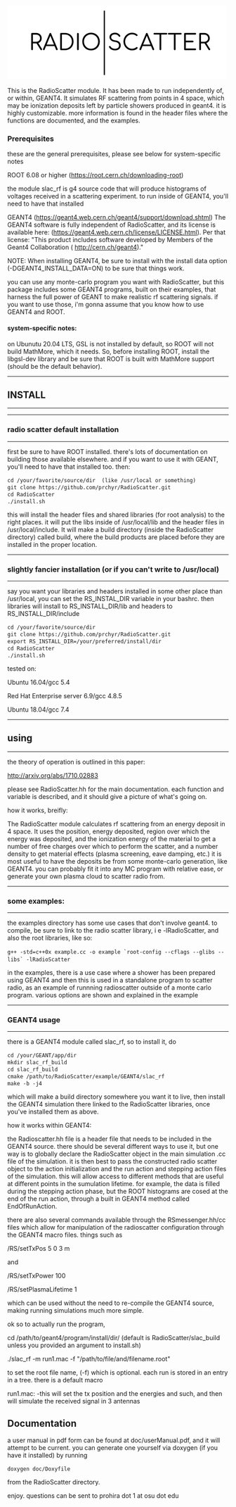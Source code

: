  <img src="doc/RSLogo.png" alt="RadioScatter"> 

This is the RadioScatter module. It has been made to run independently of, or within, GEANT4. It simulates RF scattering from points in 4 space, which may be ionization deposits left by particle showers produced in geant4. it is highly customizable. more information is found in the header files where the functions are documented, and the examples.

### Prerequisites

these are the general prerequisites, please see below for system-specific notes


ROOT 6.08 or higher (https://root.cern.ch/downloading-root)


the module slac_rf is g4 source code that will produce histograms of voltages received in a scattering experiment. to run inside of GEANT4, you'll need to have that installed

GEANT4 (https://geant4.web.cern.ch/geant4/support/download.shtml)
The GEANT4 software is fully independent of RadioScatter, and its license is available here: (https://geant4.web.cern.ch/license/LICENSE.html). Per that license: "This product includes software developed by Members of the Geant4 Collaboration ( http://cern.ch/geant4)."

NOTE: When installing GEANT4, be sure to install with the install data option (-DGEANT4_INSTALL_DATA=ON) to be sure that things work.

you can use any monte-carlo program you want with RadioScatter, but this package includes some GEANT4 programs, built on their examples, that harness the full power of GEANT to make realistic rf scattering signals. if you want to use those, i'm gonna assume that you know how to use GEANT4 and ROOT.

#### system-specific notes:

on Ubunutu 20.04 LTS, GSL is not installed by default, so ROOT will not build MathMore, which it needs. So, before installing ROOT, install the libgsl-dev library and be sure that ROOT is built with MathMore support (should be the default behavior). 


************
## INSTALL
************

**********************
### radio scatter default installation
**********************
first be sure to have ROOT  installed. there's lots of documentation on building those available elsewhere. and if you want to use it with GEANT, you'll need to have that installed too. then:

```
cd /your/favorite/source/dir  (like /usr/local or something)
git clone https://github.com/prchyr/RadioScatter.git
cd RadioScatter
./install.sh
```

this will install the header files and shared libraries (for root analysis) to the right places. it will put the libs inside of /usr/local/lib and the header files in /usr/local/include. It will make a build directory (inside the RadioScatter directory) called build, where the build products are placed before they are installed in the proper location.

*********************************
### slightly fancier installation (or if you can't write to /usr/local) 
*********************************

say you want your libraries and headers installed in some other place than /usr/local, you can set the RS_INSTAL_DIR variable in your bashrc. then libraries will install to RS_INSTALL_DIR/lib and headers to RS_INSTALL_DIR/include

```
cd /your/favorite/source/dir
git clone https://github.com/prchyr/RadioScatter.git
export RS_INSTALL_DIR=/your/preferred/install/dir
cd RadioScatter
./install.sh 
```

tested on:

Ubuntu 16.04/gcc 5.4

Red Hat Enterprise server 6.9/gcc 4.8.5

Ubuntu 18.04/gcc 7.4



*****************************************************************************************
## using
*****************************************************************************************



the theory of operation is outlined in this paper:

http://arxiv.org/abs/1710.02883

please see RadioScatter.hh for the main documentation. each function and variable is described, and it should give a picture of what's going on. 


how it works, breifly:

The RadioScatter module calculates rf scattering from an energy deposit in 4 space. It uses the position, energy deposited, region over which the energy was deposited, and the ionization energy of the material to get a number of free charges over which to perform the scatter, and a number density to get material effects (plasma screening, eave damping, etc.) it is most useful to have the deposits be from some monte-carlo generation, like GEANT4. you can probably fit it into any MC program with relative ease, or generate your own plasma cloud to scatter radio from. 

**********************************************
### some examples:
********************************************

the examples directory has some use cases that don't involve geant4. to compile, be sure to link to the radio scatter library, i e -lRadioScatter, and also the root libraries, like so:

```g++ -std=c++0x example.cc -o example `root-config --cflags --glibs --libs` -lRadioScatter ```

in the examples, there is a use case where a shower has been prepared using GEANT4 and then this is used in a standalone program to scatter radio, as an example of runnning radioscatter outside of a monte carlo program. various options are shown and explained in the example

*************
### GEANT4 usage
*************

there is a GEANT4 module called slac_rf, so to install it, do

```
cd /your/GEANT/app/dir
mkdir slac_rf_build
cd slac_rf_build
cmake /path/to/RadioScatter/example/GEANT4/slac_rf
make -b -j4
```

which will make a build directory somewhere you want it to live, then install the GEANT4 simulation there linked to the RadioScatter libraries, once you've installed them as above.

how it works within GEANT4:

the Radioscatter.hh file is a header file that needs to be included in the GEANT4 source. there should be several different ways to use it, but one way is to globally declare the RadioScatter object in the main simulation .cc file of the simulation. it is then best to pass the constructed radio scatter object to the action initialization and the run action and stepping action files of the simulation. this will allow access to different methods that are useful at different points in the sumulation lifetime. for example, the data is filled during the stepping action phase, but the ROOT histograms are cosed at the end of the run action, through a built in GEANT4 method called EndOfRunAction. 

there are also several commands available through the RSmessenger.hh/cc files which allow for manipulation of the radioscatter configuration through the GEANT4 macro files. things such as

/RS/setTxPos 5 0 3 m

and

/RS/setTxPower 100

/RS/setPlasmaLifetime 1

which can be used without the need to re-compile the GEANT4 source, making running simulations much more simple.

ok so to actually run the program,

cd /path/to/geant4/program/install/dir/  (default is RadioScatter/slac_build unless you provided an argument to install.sh)

./slac_rf -m run1.mac -f "/path/to/file/and/filename.root"

to set the root file name, (-f) which is optional. each run is stored in an entry in a tree. there is a default macro

run1.mac:
	-this will set the tx position and the energies and such, and then will simulate the received signal in 3 antennas

## Documentation

a user manual in pdf form can be found at doc/userManual.pdf, and it will attempt to be current.  you can generate one yourself via doxygen (if you have it installed) by running 

```
doxygen doc/Doxyfile
```

from the RadioScatter directory. 

enjoy. questions can be sent to prohira dot 1 at osu dot edu
